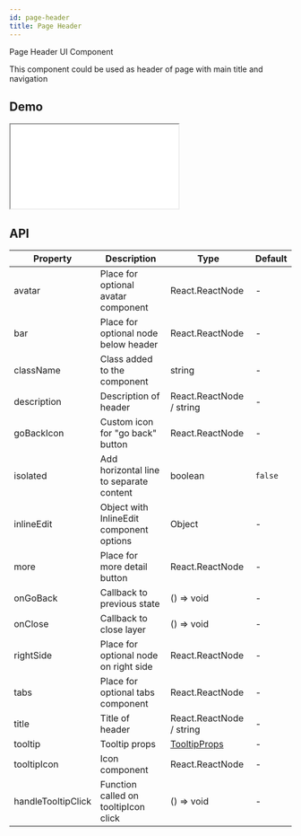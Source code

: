 ```yaml
---
id: page-header
title: Page Header
---
```


Page Header UI Component

This component could be used as header of page with main title and navigation

## Demo

<iframe src="/storybook-static/iframe.html?id=components-page-header--default"></iframe>

## API

| Property           | Description                              | Type                                                                    | Default |
| -----------        | ---------------------------------------- | ------------------------                                                | ------- |
| avatar             | Place for optional avatar component      | React.ReactNode                                                         | -       |
| bar                | Place for optional node below header     | React.ReactNode                                                         | -       |
| className          | Class added to the component             | string                                                                  | -       |
| description        | Description of header                    | React.ReactNode / string                                                | -       |
| goBackIcon         | Custom icon for "go back" button         | React.ReactNode                                                         | -       |
| isolated           | Add horizontal line to separate content  | boolean                                                                 | `false` |
| inlineEdit         | Object with InlineEdit component options | Object                                                                  | -       |
| more               | Place for more detail button             | React.ReactNode                                                         | -       |
| onGoBack           | Callback to previous state               | () => void                                                              | -       |
| onClose            | Callback to close layer                  | () => void                                                              | -       |
| rightSide          | Place for optional node on right side    | React.ReactNode                                                         | -       |
| tabs               | Place for optional tabs component        | React.ReactNode                                                         | -       |
| title              | Title of header                          | React.ReactNode / string                                                | -       |
| tooltip            | Tooltip props                            | [TooltipProps](https://design.synerise.com/docs/components/tooltip#api) | -       |
| tooltipIcon        | Icon component                           | React.ReactNode                                                         | -       |
| handleTooltipClick | Function called on tooltipIcon click     | () => void                                                              | -       |


